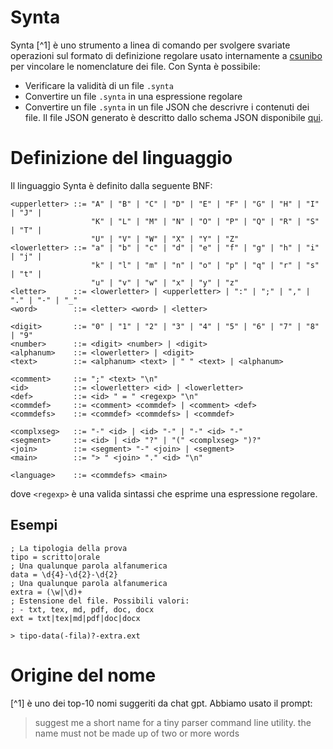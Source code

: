 # Synta

Synta [^1] è uno strumento a linea di comando per svolgere svariate operazioni
sul formato di definizione regolare usato internamente a [csunibo](https://github.com/csunibo)
per vincolare le nomenclature dei file. Con Synta è possibile:
- Verificare la validità di un file `.synta`
- Convertire un file `.synta` in una espressione regolare
- Convertire un file `.synta` in un file JSON che descrivre i contenuti dei file.
    Il file JSON generato è descritto dallo schema JSON disponibile [qui](TODO).

# Definizione del linguaggio

Il linguaggio Synta è definito dalla seguente BNF:
```bnf
<upperletter> ::= "A" | "B" | "C" | "D" | "E" | "F" | "G" | "H" | "I" | "J" |
                  "K" | "L" | "M" | "N" | "O" | "P" | "Q" | "R" | "S" | "T" |
                  "U" | "V" | "W" | "X" | "Y" | "Z"
<lowerletter> ::= "a" | "b" | "c" | "d" | "e" | "f" | "g" | "h" | "i" | "j" |
                  "k" | "l" | "m" | "n" | "o" | "p" | "q" | "r" | "s" | "t" |
                  "u" | "v" | "w" | "x" | "y" | "z"
<letter>      ::= <lowerletter> | <upperletter> | ":" | ";" | "," | "." | "-" | "_"
<word>        ::= <letter> <word> | <letter>

<digit>       ::= "0" | "1" | "2" | "3" | "4" | "5" | "6" | "7" | "8" | "9"
<number>      ::= <digit> <number> | <digit>
<alphanum>    ::= <lowerletter> | <digit>
<text>        ::= <alphanum> <text> | " " <text> | <alphanum>

<comment>     ::= ";" <text> "\n"
<id>          ::= <lowerletter> <id> | <lowerletter>
<def>         ::= <id> " = " <regexp> "\n"
<commdef>     ::= <comment> <commdef> | <comment> <def>
<commdefs>    ::= <commdef> <commdefs> | <commdef>

<complxseg>   ::= "-" <id> | <id> "-" | "-" <id> "-"
<segment>     ::= <id> | <id> "?" | "(" <complxseg> ")?"
<join>        ::= <segment> "-" <join> | <segment>
<main>        ::= "> " <join> "." <id> "\n"

<language>    ::= <commdefs> <main>
```
dove `<regexp>` è una valida sintassi che esprime una espressione regolare.

## Esempi

```
; La tipologia della prova
tipo = scritto|orale
; Una qualunque parola alfanumerica
data = \d{4}-\d{2}-\d{2}
; Una qualunque parola alfanumerica
extra = (\w|\d)+
; Estensione del file. Possibili valori:
; - txt, tex, md, pdf, doc, docx
ext = txt|tex|md|pdf|doc|docx

> tipo-data(-fila)?-extra.ext
```

# Origine del nome

[^1] è uno dei top-10 nomi suggeriti da chat gpt. Abbiamo usato il prompt:
> suggest me a short name for a tiny parser command line utility. the name must not be made up of two or more words
